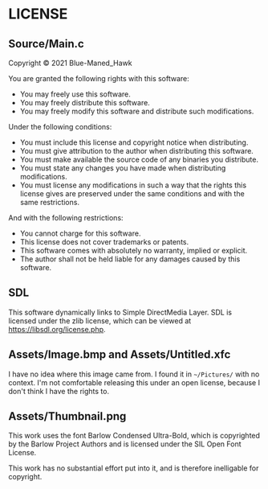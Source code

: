 # LICENSE

## Source/Main.c

Copyright © 2021 Blue-Maned\_Hawk

You are granted the following rights with this software:

- You may freely use this software.
- You may freely distribute this software.
- You may freely modify this software and distribute such modifications.

Under the following conditions:

- You must include this license and copyright notice when distributing.
- You must give attribution to the author when distributing this software.
- You must make available the source code of any binaries you distribute.
- You must state any changes you have made when distributing modifications.
- You must license any modifications in such a way that the rights this license
gives are preserved under the same conditions and with the same restrictions.

And with the following restrictions:

- You cannot charge for this software.
- This license does not cover trademarks or patents.
- This software comes with absolutely no warranty, implied or explicit.
- The author shall not be held liable for any damages caused by this software.

## SDL

This software dynamically links to Simple DirectMedia Layer.  SDL is licensed
under the zlib license, which can be viewed at https://libsdl.org/license.php.

## Assets/Image.bmp and Assets/Untitled.xfc

I have no idea where this image came from.  I found it in `~/Pictures/` with no
context.  I'm not comfortable releasing this under an open license, because I
don't think I have the rights to.

## Assets/Thumbnail.png

This work uses the font Barlow Condensed Ultra-Bold, which is copyrighted by
the Barlow Project Authors and is licensed under the SIL Open Font License.

This work has no substantial effort put into it, and is therefore inelligable
for copyright.
